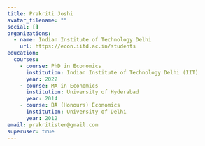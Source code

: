 ```yaml
---
title: Prakriti Joshi
avatar_filename: ""
social: []
organizations:
  - name: Indian Institute of Technology Delhi
    url: https://econ.iitd.ac.in/students
education:
  courses:
    - course: PhD in Economics
      institution: Indian Institute of Technology Delhi (IIT)
      year: 2022
    - course: MA in Economics
      institution: University of Hyderabad
      year: 2014
    - course: BA (Honours) Economics
      institution: University of Delhi
      year: 2012
email: prakritister@gmail.com
superuser: true
---
```

